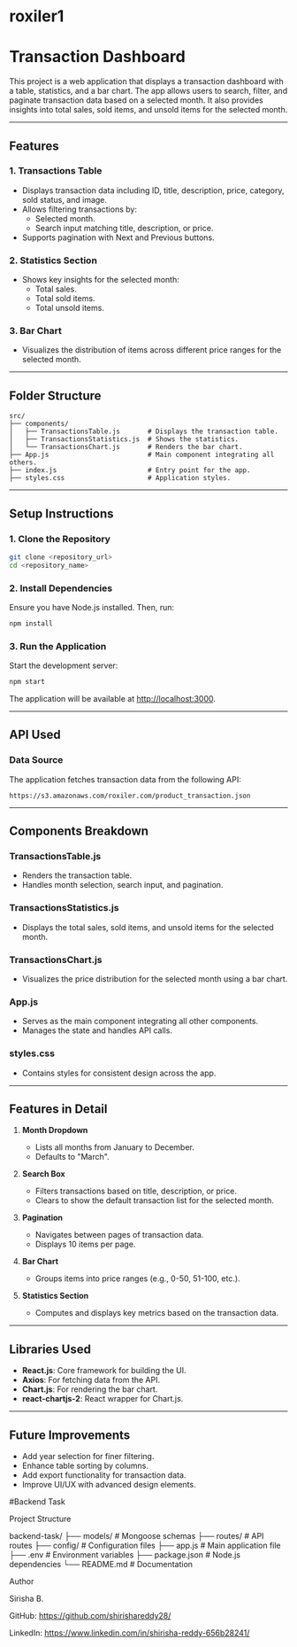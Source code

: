 # roxiler1
# Transaction Dashboard

This project is a web application that displays a transaction dashboard with a table, statistics, and a bar chart. The app allows users to search, filter, and paginate transaction data based on a selected month. It also provides insights into total sales, sold items, and unsold items for the selected month.

---

## Features

### 1. **Transactions Table**
- Displays transaction data including ID, title, description, price, category, sold status, and image.
- Allows filtering transactions by:
  - Selected month.
  - Search input matching title, description, or price.
- Supports pagination with Next and Previous buttons.

### 2. **Statistics Section**
- Shows key insights for the selected month:
  - Total sales.
  - Total sold items.
  - Total unsold items.

### 3. **Bar Chart**
- Visualizes the distribution of items across different price ranges for the selected month.

---

## Folder Structure

```
src/
├── components/
│   ├── TransactionsTable.js       # Displays the transaction table.
│   ├── TransactionsStatistics.js  # Shows the statistics.
│   └── TransactionsChart.js       # Renders the bar chart.
├── App.js                         # Main component integrating all others.
├── index.js                       # Entry point for the app.
├── styles.css                     # Application styles.
```

---

## Setup Instructions

### 1. Clone the Repository
```bash
git clone <repository_url>
cd <repository_name>
```

### 2. Install Dependencies
Ensure you have Node.js installed. Then, run:
```bash
npm install
```

### 3. Run the Application
Start the development server:
```bash
npm start
```

The application will be available at [http://localhost:3000](http://localhost:3000).

---

## API Used

### Data Source
The application fetches transaction data from the following API:
```
https://s3.amazonaws.com/roxiler.com/product_transaction.json
```

---

## Components Breakdown

### **TransactionsTable.js**
- Renders the transaction table.
- Handles month selection, search input, and pagination.

### **TransactionsStatistics.js**
- Displays the total sales, sold items, and unsold items for the selected month.

### **TransactionsChart.js**
- Visualizes the price distribution for the selected month using a bar chart.

### **App.js**
- Serves as the main component integrating all other components.
- Manages the state and handles API calls.

### **styles.css**
- Contains styles for consistent design across the app.

---

## Features in Detail

1. **Month Dropdown**
   - Lists all months from January to December.
   - Defaults to "March".

2. **Search Box**
   - Filters transactions based on title, description, or price.
   - Clears to show the default transaction list for the selected month.

3. **Pagination**
   - Navigates between pages of transaction data.
   - Displays 10 items per page.

4. **Bar Chart**
   - Groups items into price ranges (e.g., 0-50, 51-100, etc.).

5. **Statistics Section**
   - Computes and displays key metrics based on the transaction data.

---

## Libraries Used

- **React.js**: Core framework for building the UI.
- **Axios**: For fetching data from the API.
- **Chart.js**: For rendering the bar chart.
- **react-chartjs-2**: React wrapper for Chart.js.

---

## Future Improvements
- Add year selection for finer filtering.
- Enhance table sorting by columns.
- Add export functionality for transaction data.
- Improve UI/UX with advanced design elements.


#Backend Task

Project Structure

backend-task/
├── models/            # Mongoose schemas
├── routes/            # API routes
├── config/            # Configuration files
├── app.js             # Main application file
├── .env               # Environment variables
├── package.json       # Node.js dependencies
└── README.md          # Documentation


Author

Sirisha B.

GitHub: https://github.com/shirishareddy28/

LinkedIn: https://www.linkedin.com/in/shirisha-reddy-656b28241/

